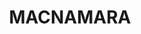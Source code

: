 ---
lastmod: '2025-04-06T06:05:20+00:00'
latitude: -35.2190829
layout: suburb
longitude: 148.9770644
postcode: '2615'
state: ACT
title: MACNAMARA
url: /act/macnamara/
---